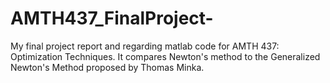 # AMTH437_FinalProject-
My final project report and regarding matlab code for AMTH 437: Optimization Techniques. It compares Newton's method to the Generalized Newton's Method proposed by Thomas Minka.
